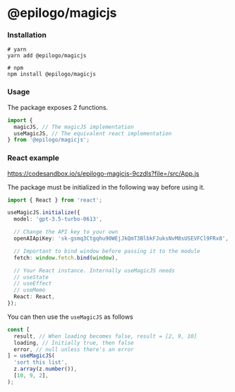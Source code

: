 # @epilogo/magicjs

### Installation

```
# yarn
yarn add @epilogo/magicjs

# npm
npm install @epilogo/magicjs
```

### Usage

The package exposes 2 functions.

```typescript
import {
  magicJS, // The magicJS implementation
  useMagicJS, // The equivalent react implementation
} from '@epilogo/magicjs';
```

### React example

https://codesandbox.io/s/epilogo-magicjs-9czdls?file=/src/App.js

The package must be initialized in the following way before using it.

```typescript
import { React } from 'react';

useMagicJS.initialize({
  model: 'gpt-3.5-turbo-0613',

  // Change the API key to your own
  openAIApiKey: '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',

  // Important to bind window before passing it to the module
  fetch: window.fetch.bind(window),

  // Your React instance. Internally useMagicJS needs
  // useState
  // useEffect
  // useMemo
  React: React,
});
```

You can then use the `useMagicJS` as follows

```typescript
const [
  result, // When loading becomes false, result = [2, 9, 10]
  loading, // Initially true, then false
  error, // null unless there's an error
] = useMagicJS(
  'sort this list',
  z.array(z.number()),
  [10, 9, 2],
);
```
